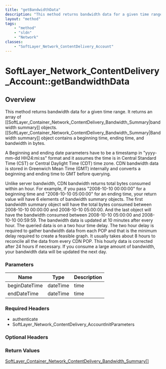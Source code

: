```yaml
---
title: "getBandwidthData"
description: "This method returns bandwidth data for a given time range.  It returns an array of [[SoftLayer_Container_Network_Content... "
layout: "method"
tags:
    - "method"
    - "sldn"
    - "Network"
classes:
    - "SoftLayer_Network_ContentDelivery_Account"
---
```

# SoftLayer_Network_ContentDelivery_Account::getBandwidthData
## Overview 
This method returns bandwidth data for a given time range.  It returns an array of [[SoftLayer_Container_Network_ContentDelivery_Bandwidth_Summary|bandwidth summary]] objects. [[SoftLayer_Container_Network_ContentDelivery_Bandwidth_Summary|Bandwidth summary]] object contains a beginning time, ending time, and bandwidth in bytes. 

A Beginning and ending date parameters have to be a timestamp in "yyyy-mm-dd HH24:mi:ss" format and it assumes the time is in Central Standard Time (CST) or Central Daylight Time (CDT) time zone. CDN bandwidth data is stored in Greenwich Mean Time (GMT) internally and converts a beginning and ending time to GMT before querying. 

Unlike server bandwidth, CDN bandwidth returns total bytes consumed within an hour. For example, if you pass "2008-10-10 00:00:00" for a beginning time and "2008-10-10 05:00:00" for an ending time, your return value will have 6 elements of bandwidth summary objects. The first bandwidth summary object will have the total bytes consumed between 2008-10-10 00:00:00 and 2008-10-10 05:00:00. And the last object will have the bandwidth consumed between 2008-10-10 05:00:00 and 2008-10-10 00:59:59. The bandwidth data is updated at 10 minutes after every hour.  The queried data is on a two hour time delay. The two hour delay is required to gather bandwidth data from each POP and that is the minimum delay required to create a feasible graph. It usually takes about 8 hours to reconcile all the data from every CDN POP. This hourly data is corrected after 24 hours if necessary.  If you consume a large amount of bandwidth, your bandwidth data will be updated the next day. 

### Parameters 
|Name | Type | Description |
| --- | --- | --- |
|beginDateTime| dateTime| time|
|endDateTime| dateTime| time|


### Required Headers
* authenticate
* SoftLayer_Network_ContentDelivery_AccountInitParameters

### Optional Headers

### Return Values
<a href='/reference/datatypes/SoftLayer_Container_Network_ContentDelivery_Bandwidth_Summary'>SoftLayer_Container_Network_ContentDelivery_Bandwidth_Summary[] </a>
